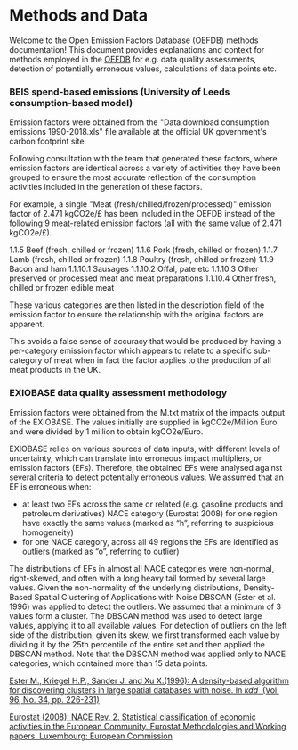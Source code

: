 # Methods and Data

Welcome to the Open Emission Factors Database (OEFDB) methods documentation! This document provides explanations and context for methods employed in the [OEFDB](https://github.com/climatiq/Open-Emission-Factors-DB) for e.g. data quality assessments, detection of potentially erroneous values, calculations of data points etc.

### BEIS spend-based emissions (University of Leeds consumption-based model)

Emission factors were obtained from the "Data download consumption emissions 1990-2018.xls" file available at the official UK government's carbon footprint site.

Following consultation with the team that generated these factors, where emission factors are identical across a variety of activities they have been grouped to ensure the most accurate reflection of the consumption activities included in the generation of these factors.

For example, a single "Meat (fresh/chilled/frozen/processed)" emission factor of 2.471 kgCO2e/£ has been included in the OEFDB instead of the following 9 meat-related emission factors (all with the same value of 2.471 kgCO2e/£).

1.1.5 Beef (fresh, chilled or frozen)
1.1.6 Pork (fresh, chilled or frozen)
1.1.7 Lamb (fresh, chilled or frozen)
1.1.8 Poultry (fresh, chilled or frozen)
1.1.9 Bacon and ham
1.1.10.1 Sausages
1.1.10.2 Offal, pate etc
1.1.10.3 Other preserved or processed meat and meat preparations
1.1.10.4 Other fresh, chilled or frozen edible meat

These various categories are then listed in the description field of the emission factor to ensure the relationship with the original factors are apparent.

This avoids a false sense of accuracy that would be produced by having a per-category emission factor which appears to relate to a specific sub-category of meat when in fact the factor applies to the production of all meat products in the UK.


### EXIOBASE data quality assessment methodology

Emission factors were obtained from the M.txt matrix of the impacts output of the EXIOBASE. The values initially are supplied in kgCO2e/Million Euro and were divided by 1 million to obtain kgCO2e/Euro.

EXIOBASE relies on various sources of data inputs, with different levels of uncertainty, which can translate into erroneous impact multipliers, or emission factors (EFs). Therefore, the obtained EFs were analysed against several criteria to detect potentially erroneous values. We assumed that an EF is erroneous when:

-  at least two EFs across the same or related (e.g. gasoline products and petroleum derivatives) NACE category (Eurostat 2008) for one region have exactly the same values (marked as “h”, referring to suspicious homogeneity)
- for one NACE category, across all 49 regions the EFs are identified as outliers (marked as “o”, referring to outlier)

The distributions of EFs in almost all NACE categories  were non-normal, right-skewed, and often with a long heavy tail formed by several large values. Given the non-normality of the underlying distributions, Density-Based Spatial Clustering of Applications with Noise DBSCAN (Ester et al. 1996) was applied to detect the outliers. We assumed that a minimum of 3 values form a cluster. The DBSCAN method was used to detect large values, applying it to all available values. For detection of outliers on the left side of the distribution, given its skew, we first transformed each value by dividing it by the 25th percentile of the entire set and then applied the DBSCAN method. Note that the DBSCAN method was applied only to NACE categories, which contained more than 15 data points. 

[Ester M., Kriegel H.P., Sander J. and Xu X.(1996): A density-based algorithm for discovering clusters in large spatial databases with noise. In *kdd*  (Vol. 96, No. 34, pp. 226-231)](https://www.aaai.org/Papers/KDD/1996/KDD96-037.pdf)

[Eurostat (2008): NACE Rev. 2. Statistical classification of economic activities in the European Community. Eurostat
Methodologies and Working papers. Luxembourg: European Commission](https://ec.europa.eu/eurostat/documents/3859598/5902521/KS-RA-07-015-EN.PDF)
